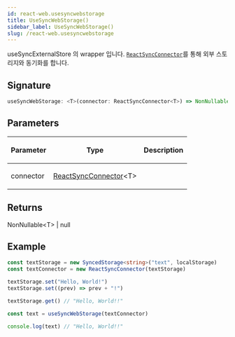 ```yaml
---
id: react-web.usesyncwebstorage
title: UseSyncWebStorage()
sidebar_label: UseSyncWebStorage()
slug: /react-web.usesyncwebstorage
---
```






useSyncExternalStore 의 wrapper 입니다. [`ReactSyncConnector`](./react-web.reactsyncconnector)를 통해 외부 스토리지와 동기화를 합니다.

## Signature

```typescript
useSyncWebStorage: <T>(connector: ReactSyncConnector<T>) => NonNullable<T> | null
```

## Parameters

<table><thead><tr><th>

Parameter


</th><th>

Type


</th><th>

Description


</th></tr></thead>
<tbody><tr><td>

connector


</td><td>

[ReactSyncConnector](./react-web.reactsyncconnector)&lt;T&gt;


</td><td>


</td></tr>
</tbody></table>

## Returns

NonNullable&lt;T&gt; \| null

## Example


```ts
const textStorage = new SyncedStorage<string>("text", localStorage)
const textConnector = new ReactSyncConnector(textStorage)

textStorage.set("Hello, World!")
textStorage.set((prev) => prev + "!")

textStorage.get() // "Hello, World!!"

const text = useSyncWebStorage(textConnector)

console.log(text) // "Hello, World!!"
```


